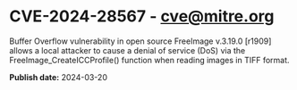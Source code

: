 # CVE-2024-28567 - cve@mitre.org

Buffer Overflow vulnerability in open source FreeImage v.3.19.0 [r1909] allows a local attacker to cause a denial of service (DoS) via the FreeImage_CreateICCProfile() function when reading images in TIFF format.

**Publish date:** 2024-03-20
